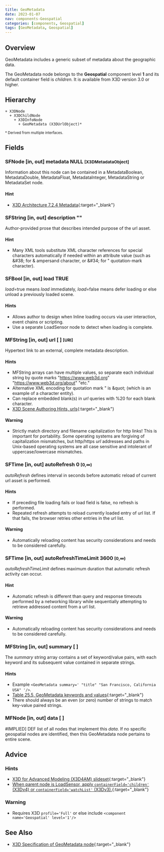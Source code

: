 ```yaml
---
title: GeoMetadata
date: 2023-01-07
nav: components-Geospatial
categories: [components, Geospatial]
tags: [GeoMetadata, Geospatial]
---
```

<style>
.post h3 {
  word-spacing: 0.2em;
}
</style>

## Overview

GeoMetadata includes a generic subset of metadata about the geographic data.

The GeoMetadata node belongs to the **Geospatial** component level **1** and its default container field is *children.* It is available from X3D version 3.0 or higher.

## Hierarchy

```
+ X3DNode
  + X3DChildNode
    + X3DInfoNode
      + GeoMetadata (X3DUrlObject)*
```

<small>\* Derived from multiple interfaces.</small>

## Fields

### SFNode [in, out] **metadata** NULL <small>[X3DMetadataObject]</small>

Information about this node can be contained in a MetadataBoolean, MetadataDouble, MetadataFloat, MetadataInteger, MetadataString or MetadataSet node.

#### Hint

- [X3D Architecture 7.2.4 Metadata](https://www.web3d.org/specifications/X3Dv4Draft/ISO-IEC19775-1v4-IS.proof//Part01/components/core.html#Metadata){:target="_blank"}

### SFString [in, out] **description** ""

Author-provided prose that describes intended purpose of the url asset.

#### Hint

- Many XML tools substitute XML character references for special characters automatically if needed within an attribute value (such as &amp;#38; for &amp; ampersand character, or &amp;#34; for " quotation-mark character).

### SFBool [in, out] **load** TRUE

*load*=true means *load* immediately, *load*=false means defer loading or else unload a previously loaded scene.

#### Hints

- Allows author to design when Inline loading occurs via user interaction, event chains or scripting.
- Use a separate LoadSensor node to detect when loading is complete.

### MFString [in, out] **url** [ ] <small>[URI]</small>

Hypertext link to an external, complete metadata description.

#### Hints

- MFString arrays can have multiple values, so separate each individual string by quote marks "https://www.web3d.org" "https://www.web3d.org/about" "etc."
- Alternative XML encoding for quotation mark " is &amp;quot; (which is an example of a character entity).
- Can replace embedded blank(s) in *url* queries with %20 for each blank character.
- [X3D Scene Authoring Hints, urls](https://www.web3d.org/x3d/content/examples/X3dSceneAuthoringHints.html#urls){:target="_blank"}

#### Warning

- Strictly match directory and filename capitalization for http links! This is important for portability. Some operating systems are forgiving of capitalization mismatches, but http/https *url* addresses and paths in Unix-based operating systems are all case sensitive and intolerant of uppercase/lowercase mismatches.

### SFTime [in, out] **autoRefresh** 0 <small>[0,∞)</small>

*autoRefresh* defines interval in seconds before automatic reload of current url asset is performed.

#### Hints

- If preceding file loading fails or load field is false, no refresh is performed.
- Repeated refresh attempts to reload currently loaded entry of url list. If that fails, the browser retries other entries in the url list.

#### Warning

- Automatically reloading content has security considerations and needs to be considered carefully.

### SFTime [in, out] **autoRefreshTimeLimit** 3600 <small>[0,∞)</small>

*autoRefreshTimeLimit* defines maximum duration that automatic refresh activity can occur.

#### Hint

- Automatic refresh is different than query and response timeouts performed by a networking library while sequentially attempting to retrieve addressed content from a url list.

#### Warning

- Automatically reloading content has security considerations and needs to be considered carefully.

### MFString [in, out] **summary** [ ]

The *summary* string array contains a set of keyword/value pairs, with each keyword and its subsequent value contained in separate strings.

#### Hints

- Example `<GeoMetadata summary=' "title" "San Francisco, California USA" '/>`.
- [Table 25.5, GeoMetadata keywords and values](https://www.web3d.org/specifications/X3Dv4Draft/ISO-IEC19775-1v4-IS.proof//Part01/components/geospatial.html#t-keywordsandvalues){:target="_blank"}
- There should always be an even (or zero) number of strings to match key-value paired strings.

### MFNode [in, out] **data** [ ]

#IMPLIED] DEF list of all nodes that implement this *data*. If no specific geospatial nodes are identified, then this GeoMetadata node pertains to entire scene.

## Advice

### Hints

- [X3D for Advanced Modeling (X3D4AM) slideset](https://x3dgraphics.com/slidesets/X3dForAdvancedModeling/GeospatialComponentX3dEarth.pdf){:target="_blank"}
- [When parent node is LoadSensor, apply `containerField='children'` (X3Dv4) or `containerField='watchList'` (X3Dv3).](https://www.web3d.org/x3d/content/examples/X3dSceneAuthoringHints.html#fieldNameChanges){:target="_blank"}

### Warning

- Requires X3D `profile='Full'` or else include `<component name='Geospatial' level='1'/>`

## See Also

- [X3D Specification of GeoMetadata node](https://www.web3d.org/documents/specifications/19775-1/V4.0/Part01/components/geospatial.html#GeoMetadata){:target="_blank"}
